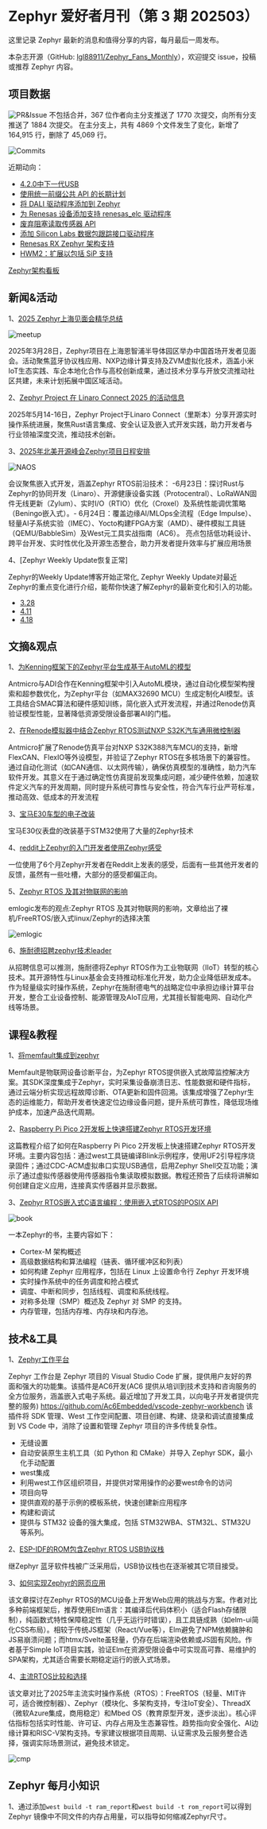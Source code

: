 # Zephyr 爱好者月刊（第 3 期 202503）

这里记录 Zephyr 最新的消息和值得分享的内容，每月最后一周发布。

本杂志开源（GitHub: [lgl88911/Zephyr_Fans_Monthly](https://github.com/lgl88911/Zephyr_Fans_Monthly)），欢迎提交 issue，投稿或推荐 Zephyr 内容。

## 项目数据

![PR&Issue](pr_issue.png)
不包括合并，367 位作者向主分支推送了 1770 次提交，向所有分支推送了 1884 次提交。
在主分支上，共有 4869 个文件发生了变化，新增了 164,915 行，删除了 45,069 行。

![Commits](<Commits over time.png>)

近期动向：
- [4.2.0中下一代USB](https://github.com/zephyrproject-rtos/zephyr/issues/42066)
- [使用统一前缀公共 API 的长期计划](https://github.com/zephyrproject-rtos/zephyr/issues/64627)
- [将 DALI 驱动程序添加到 Zephyr](https://github.com/zephyrproject-rtos/zephyr/pull/88128)
- [为 Renesas 设备添加支持 renesas_elc 驱动程序](https://github.com/zephyrproject-rtos/zephyr/pull/88141)
- [废弃阻塞读取传感器 API](https://github.com/zephyrproject-rtos/zephyr/issues/70651)
- [添加 Silicon Labs 数据包跟踪接口驱动程序](https://github.com/zephyrproject-rtos/zephyr/pull/88035)
- [Renesas RX Zephyr 架构支持](https://github.com/zephyrproject-rtos/zephyr/pull/81507)
- [HWM2：扩展以包括 SiP 支持](https://github.com/zephyrproject-rtos/zephyr/pull/84107)

[Zephyr架构看板](https://github.com/orgs/zephyrproject-rtos/projects/35)

## 新闻&活动

1、[2025 Zephyr上海见面会精华总结](https://zephyrproject.org/recap-blog-zephyr-project-meetup-shanghai-china-march-28-2025/)

![meetup](meetup.png)

2025年3月28日，Zephyr项目在上海恩智浦半导体园区举办中国首场开发者见面会。活动聚焦蓝牙协议栈应用、NXP边缘计算支持及ZVM虚拟化技术，涵盖小米IoT生态实践、车企本地化合作与高校创新成果，通过技术分享与开放交流推动社区共建，未来计划拓展中国区域活动。

2、[Zephyr Project 在 Linaro Connect 2025 的活动信息​](https://www.zephyrproject.org/event/zephyr-project-at-the-linaro-connect-2025/?utm_campaign=Zephyr%20Event&utm_content=329063457&utm_medium=social&utm_source=twitter&hss_channel=tw-4889353644)

2025年5月14-16日，Zephyr Project于Linaro Connect（里斯本）分享开源实时操作系统进展，聚焦Rust语言集成、安全认证及嵌入式开发实践，助力开发者与行业领袖深度交流，推动技术创新。

3、[2025年北美开源峰会Zephyr项目日程安排](https://zephyrproject.org/schedule-for-zephyr-track-at-the-open-source-summit-2025-north-america-is-now-live/?utm_campaign=Zephyr%20Blog&utm_content=330425746&utm_medium=social&utm_source=twitter&hss_channel=tw-4889353644)

![NAOS](NAOS.png)

会议聚焦嵌入式开发，涵盖Zephyr RTOS前沿技术：
​- ​6月23日​​：探讨Rust与Zephyr的协同开发（Linaro）、开源健康设备实践（Protocentral）、LoRaWAN固件无线更新（Zylum）、实时I/O（RTIO）优化（Croxel）及系统性能调优策略（Beningo嵌入式）。
​​- 6月24日​​：覆盖边缘AI/MLOps全流程（Edge Impulse）、轻量AI子系统实验（IMEC）、Yocto构建FPGA方案（AMD）、硬件模拟工具链（QEMU/BabbleSim）及West元工具实战指南（AC6）。
亮点包括低功耗设计、跨平台开发、实时性优化及开源生态整合，助力开发者提升效率与扩展应用场景

4、[Zephyr Weekly Update恢复正常]

Zephyr的Weekly Update博客开始正常化, Zephyr Weekly Update对最近Zephyr的重点变化进行介绍，能帮你快速了解Zephyr的最新变化和引入的功能。
- [3.28](https://zephyrproject.org/zephyr-weekly-update-mar-28-2025/)
- [4.11](https://zephyrproject.org/zephyr-weekly-update-apr-11-2025/)
- [4.18](https://zephyrproject.org/zephyr-weekly-update-packet-filtering-uuids-more/)

## 文摘&观点

1、[​​为Kenning框架下的Zephyr平台生成基于AutoML的模型​](https://zephyrproject.org/generating-automl-based-models-for-zephyr-platforms-in-kenning/)

Antmicro与ADI合作在Kenning框架中引入AutoML模块，通过自动化模型架构搜索和超参数优化，为Zephyr平台（如MAX32690 MCU）生成定制化AI模型。该工具结合SMAC算法和硬件感知训练，简化嵌入式开发流程，并通过Renode仿真验证模型性能，显著降低资源受限设备部署AI的门槛。

2、[​在Renode模拟器中结合Zephyr RTOS测试NXP S32K汽车通用微控制器​](https://zephyrproject.org/testing-nxp-s32k-automotive-general-purpose-mcu-in-renode-simulation-with-zephyr-rtos/)

Antmicro扩展了Renode仿真平台对NXP S32K388汽车MCU的支持，新增FlexCAN、FlexIO等外设模型，并验证了Zephyr RTOS在多核场景下的兼容性。通过自动化测试（如CAN通信、以太网传输），确保仿真模型的准确性，助力汽车软件开发。其意义在于通过确定性仿真提前发现集成问题，减少硬件依赖，加速软件定义汽车的开发周期，同时提升系统可靠性与安全性，符合汽车行业严苛标准，推动高效、低成本的开发流程

3、[宝马E30车型的电子改装](https://hobby.farit.ru/)

宝马E30仪表盘的改装基于STM32使用了大量的Zephyr技术

4、[reddit上Zephyr的入门开发者使用Zephyr感受](https://www.reddit.com/r/embedded/comments/1k1qlq0/zephyr_6_months_experience/)

一位使用了6个月Zephyr开发者在Reddit上发表的感受，后面有一些其他开发者的反馈，虽然有一些吐槽，大部分的感受都偏正向。

5、[Zephyr RTOS 及其对物联网的影响](https://emlogic.no/2025/04/zephyr-rtos-and-its-impact-on-iot/)

emlogic发布的观点:Zephyr RTOS 及其对物联网的影响，文章给出了裸机/FreeRTOS/嵌入式linux/Zephyr的选择决策

![emlogic](emlogic.png)

6、[施耐德招聘zephyr技术leader](https://www.simplyhired.es/job/Gkxliyj8txZvhZKoF9ZvSMVEnvcXT2V-f7-7X9OSfb0Q_va-qOKJNA)

从招聘信息可以推测，施耐德将Zephyr RTOS作为工业物联网（IIoT）转型的核心技术。其开源特性与Linux基金会支持推动标准化开发，助力企业降低研发成本。作为轻量级实时操作系统，Zephyr在施耐德电气的战略定位中承担边缘计算平台开发，整合工业设备控制、能源管理及AIoT应用，尤其擅长智能电网、自动化产线等场景。

## 课程&教程

1、[将memfault集成到zephyr](https://docs.memfault.com/docs/mcu/zephyr-guide)

Memfault是物联网设备诊断平台，为Zephyr RTOS提供嵌入式故障监控解决方案。其SDK深度集成于Zephyr，实时采集设备崩溃日志、性能数据和硬件指标，通过云端分析实现远程故障诊断、OTA更新和固件回溯。该集成增强了Zephyr生态的运维能力，帮助开发者快速定位边缘设备问题，提升系统可靠性，降低现场维护成本，加速产品迭代周期。

2、[Raspberry Pi Pico 2开发板上快速搭建Zephyr RTOS开发环境](https://www.hackster.io/cdwilson/zephyr-rtos-on-raspberry-pi-pico-2-part-1-cf39f0)

这篇教程介绍了如何在Raspberry Pi Pico 2开发板上快速搭建Zephyr RTOS开发环境。主要内容包括：通过west工具链编译Blink示例程序，使用UF2引导程序烧录固件；通过CDC-ACM虚拟串口实现USB通信，启用Zephyr Shell交互功能；演示了通过虚拟传感器使用传感器指令集读取模拟数据。教程还预告了后续将讲解如何创建自定义应用，连接真实传感器并显示数据。

3、[Zephyr RTOS嵌入式C语言编程：使用嵌入式RTOS的POSIX API](https://www.amazon.com/-/es/Zephyr-RTOS-Embedded-Programming-Using/dp/B0CMZ4FSCJ)

![book](book.png)

一本Zephyr的书，主要内容如下：
- Cortex-M 架构概述  
- 高级数据结构和算法编程（链表、循环缓冲区和列表）  
- 如何构建 Zephyr 应用程序，包括在 Linux 上设置命令行 Zephyr 开发环境  
- 实时操作系统中的任务调度和抢占模式  
- 调度、中断和同步，包括线程、调度和系统线程。  
- 对称多处理（SMP）概述及 Zephyr 对 SMP 的支持。  
- 内存管理，包括内存堆、内存块和内存池。

## 技术&工具

1、[Zephyr工作平台](https://zephyr-workbench.com/)

Zephyr 工作台是 Zephyr 项目的 Visual Studio Code 扩展，提供用户友好的界面和强大的功能集。该插件是AC6开发(AC6 提供从培训到技术支持和咨询服务的全方位服务，涵盖嵌入式电子系统。最近增加了开发工具，以向电子开发者提供完整的服务)
https://github.com/Ac6Embedded/vscode-zephyr-workbench
该插件将 SDK 管理、West 工作空间配置、项目创建、构建、烧录和调试直接集成到 VS Code 中，消除了设置和管理 Zephyr 项目的许多传统复杂性。
- 无缝设置
- 自动安装原生主机工具（如 Python 和 CMake）并导入 Zephyr SDK，最小化手动配置
- west集成
- 利用west工作区组织项目，并提供对常用操作的必要west命令的访问
- 项目向导
- 提供直观的基于示例的模板系统，快速创建新应用程序
- 构建和调试
- 提供与 STM32 设备的强大集成，包括 STM32WBA、STM32L、STM32U 等系列。

2、[ESP-IDF的ROM包含Zephyr RTOS USB协议栈](https://docs.espressif.com/projects/esp-idf/zh_CN/v5.4-rc1/esp32p4/COPYRIGHT.html)

继Zephyr 蓝牙软件栈被广泛采用后，USB协议栈也在逐渐被其它项目接受。

3、[如何实现Zephyr的网页应用](https://bec-systems.com/2420/how-to-implement-zephyr-web-applications/)

该文章探讨在Zephyr RTOS的MCU设备上开发Web应用的挑战与方案。作者对比多种前端框架后，推荐使用Elm语言：其编译后代码体积小（适合Flash存储限制），纯函数式特性保障稳定性（几乎无运行时错误），且工具链成熟（如elm-ui简化CSS布局）。相较于传统JS框架（React/Vue等），Elm避免了NPM依赖臃肿和JS易崩溃问题；而htmx/Svelte虽轻量，仍存在后端渲染依赖或JS固有风险。作者基于Simple IoT项目实践，验证Elm在资源受限设备中可实现高可靠、易维护的SPA架构，尤其适合需要长期稳定运行的嵌入式场景。

4、[主流RTOS比较和选择](https://promwad.com/news/choosing-rtos-freertos-zephyr-threadx-comparison)

该文章对比了2025年主流实时操作系统（RTOS）：FreeRTOS（轻量、MIT许可，适合微控制器）、Zephyr（模块化、多架构支持，专注IoT安全）、ThreadX（微软Azure集成，商用稳定）和Mbed OS（教育原型开发，逐步淡出）。核心评估指标包括实时性能、许可证、内存占用及生态兼容性。趋势指向安全强化、AI边缘计算和RISC-V架构支持。专家建议根据项目周期、认证需求及云服务整合选择，强调实际场景测试，避免技术锁定。

![cmp](cmp.png)

## Zephyr 每月小知识

1、通过添加`west build -t ram_report`和`west build -t rom_report`可以得到 Zephyr 镜像中不同文件的内存占用量，可以指导如何缩减Zephyr尺寸。

